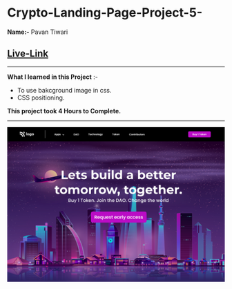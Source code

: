 
# Crypto-Landing-Page-Project-5-
**Name:-** Pavan Tiwari

## [Live-Link](https://crypto-landing-page-project-5-woad.vercel.app/)

***

**What I learned in this Project** :-
- To use bakcground image in css.
- CSS positioning.


**This project took 4 Hours to Complete.**
*** 
![image](./5.png)